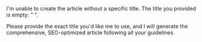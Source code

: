 I'm unable to create the article without a specific title. The title you provided is empty: " ".

Please provide the exact title you'd like me to use, and I will generate the comprehensive, SEO-optimized article following all your guidelines.